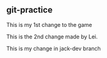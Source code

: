 ## git-practice
This is my 1st change to the game

This is the 2nd change made by Lei.

This is my change in jack-dev branch